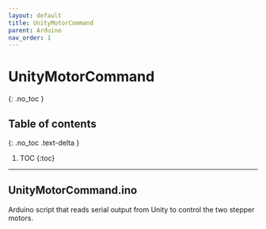```yaml
---
layout: default
title: UnityMotorCommand
parent: Arduino
nav_order: 1
---
```


# UnityMotorCommand
{: .no_toc }

## Table of contents
{: .no_toc .text-delta }

1. TOC
{:toc}

---

## UnityMotorCommand.ino

Arduino script that reads serial output from Unity to control the two stepper motors.
